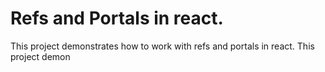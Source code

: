 # Refs and Portals in react.

This project demonstrates how to work with refs and portals in react.
This project demon